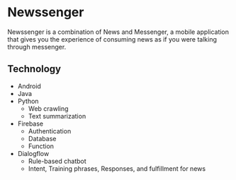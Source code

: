 # Newssenger

Newssenger is a combination of News and Messenger, a mobile application that gives you the experience of consuming news as if you were talking through messenger.

## Technology
- Android
- Java
- Python
  - Web crawling
  - Text summarization
- Firebase
  - Authentication
  - Database
  - Function
- Dialogflow
  - Rule-based chatbot
  - Intent, Training phrases, Responses, and fulfillment for news